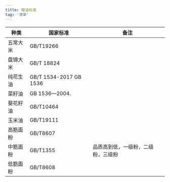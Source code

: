 ```yaml
---
title: 粮油标准
tag: '清单'
---
```




| 种类     | 国家标准               | 备注 |
| -------- | ---------------------- | ---- |
| 五常大米 | GB/T19266              |      |
| 盘锦大米 | GB/T 18824             |      |
| 纯花生油 | GB/T 1534-2017 GB 1536 |      |
| 菜籽油   | GB 1536—2004.          |      |
| 葵花籽油 | GB/T10464              |      |
| 玉米油   | GB/T19111              |      |
| 高筋面粉 | GB/T8607               |      |
| 中筋面粉 | GB/T1355               |  品质高到低，一级粉，二级粉，三级粉   |
| 低筋面粉 | GB/T8608                       |      |